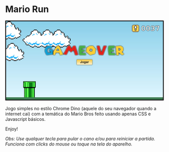 # Mario Run

![Screenshot](img/readme.jpg)

Jogo simples no estilo Chrome Dino (aquele do seu navegador quando a internet cai) com a temática do Mario Bros feito usando apenas CSS e Javascript básicos.

Enjoy!

_Obs: Use qualquer tecla para pular o cano e/ou para reiniciar a partida. Funciona com clicks do mouse ou toque na tela do aparelho._
